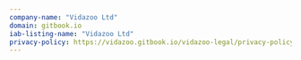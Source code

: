 ```yaml
---
company-name: "Vidazoo Ltd"
domain: gitbook.io
iab-listing-name: "Vidazoo Ltd"
privacy-policy: https://vidazoo.gitbook.io/vidazoo-legal/privacy-policy
---
```

